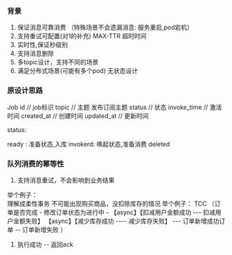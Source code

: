 ### 背景

1. 保证消息可靠消费 （特殊场景不会遗漏消息: 服务重启,pod宕机） 
2. 支持重试可配置(对1的补充) MAX-TTR 超时时间
3. 实时性,保证秒级别
4. 支持消息删除
5. 多topic设计，支持不同的场景
6. 满足分布式场景(可能有多个pod) 无状态设计

### 原设计思路


Job
id // job标识
topic // 主题 发布订阅主题
status // 状态
invoke_time // 激活时间
created_at // 创建时间 
updated_at // 更新时间


status:  

ready : 准备状态,入库
invokerd: 唤起状态,准备消费 
deleted 


### 队列消费的幂等性

1. 支持消息重试，不会影响到业务结果

举个例子：      
理解成柔性事务 不可能出现购买商品，没扣除库存的情况
举个例子： TCC （订单是否完成 - 修改订单状态为进行中 - 【async】【扣减用户金额成功 --- 扣减用户金额失败】 【async】【减少库存成功 ---- 减少库存失败】 --- 订单新增成功订单 -- 订单新增失败 ）

1. 执行成功 -- 返回ack